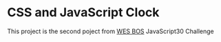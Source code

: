 # CSS and JavaScript Clock

This project is the second poject from <a href="https://courses.wesbos.com/account/access/65d0eff9504cc1ab9524b1a8/view/194130581">WES BOS</a> JavaScript30 Challenge 

